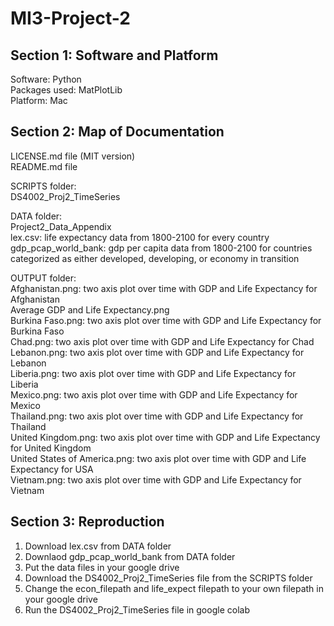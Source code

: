 # MI3-Project-2

## Section 1: Software and Platform
Software: Python <br />
Packages used: MatPlotLib <br />
Platform: Mac<br />

## Section 2: Map of Documentation
LICENSE.md file (MIT version) <br />
README.md file <br />

SCRIPTS folder:<br />
  DS4002_Proj2_TimeSeries<br />

DATA folder:<br />
  Project2_Data_Appendix <br />
  lex.csv: life expectancy data from 1800-2100 for every country <br />
  gdp_pcap_world_bank: gdp per capita data from 1800-2100 for countries categorized as either developed, developing, or economy in transition <br />

OUTPUT folder: <br />
  Afghanistan.png: two axis plot over time with GDP and Life Expectancy for Afghanistan <br />
  Average GDP and Life Expectancy.png <br />
  Burkina Faso.png: two axis plot over time with GDP and Life Expectancy for Burkina Faso <br />
  Chad.png: two axis plot over time with GDP and Life Expectancy for Chad <br />
  Lebanon.png: two axis plot over time with GDP and Life Expectancy for Lebanon <br />
  Liberia.png: two axis plot over time with GDP and Life Expectancy for Liberia <br />
  Mexico.png: two axis plot over time with GDP and Life Expectancy for Mexico <br />
  Thailand.png: two axis plot over time with GDP and Life Expectancy for Thailand <br /> 
  United Kingdom.png: two axis plot over time with GDP and Life Expectancy for United Kingdom <br /> 
  United States of America.png: two axis plot over time with GDP and Life Expectancy for USA <br />
  Vietnam.png: two axis plot over time with GDP and Life Expectancy for Vietnam <br />

## Section 3: Reproduction
1. Download lex.csv from DATA folder <br />
2. Downlaod gdp_pcap_world_bank from DATA folder <br />
3. Put the data files in your google drive <br />
4. Download the DS4002_Proj2_TimeSeries file from the SCRIPTS folder <br />
5. Change the econ_filepath and life_expect filepath to your own filepath in your google drive <br />
6. Run the DS4002_Proj2_TimeSeries file in google colab <br />
